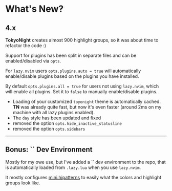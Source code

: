 # What's New?

## 4.x

**TokyoNight** creates almost 900 highlight groups, so it was about time to refactor the code :)

Support for plugins has been split in separate files and can be enabled/disabled via `opts`.

For `lazy.nvim` users `opts.plugins.auto = true` will automatically enable/disable plugins
based on the plugins you have installed.

By default `opts.plugins.all = true` for users not using `lazy.nvim`, which will enable all plugins.
Set it to `false` to manually enable/disable plugins.

- Loading of your customized `toyonight` theme is automatically cached.
  **TN** was already quite fast, but now it's even faster (around 2ms on my machine with all lazy plugins enabled).
- The `day` style has been updated and fixed
- removed the option `opts.hide_inactive_statusline`
- removed the option `opts.sidebars`

---

## Bonus: `` Dev Environment

Mostly for my owe use, but I've added a `` dev environment to the repo,
that is automatically loaded from `.lazy.lua` when you use `lazy.nvim`.

It mostly configures [mini.hipatterns](https://github.com/echasnovski/mini.hipatterns) to easily
what the colors and highlight groups look like.
